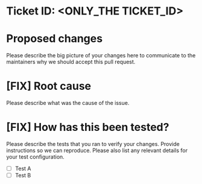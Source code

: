 
# Ticket ID: <ONLY_THE TICKET_ID>

# Proposed changes

Please describe the big picture of your changes here to communicate to the maintainers why we should accept this pull request.

# [FIX] Root cause

Please describe what was the cause of the issue.

# [FIX] How has this been tested?

Please describe the tests that you ran to verify your changes. Provide instructions so we can reproduce. Please also list any relevant details for your test configuration.

- [ ] Test A
- [ ] Test B